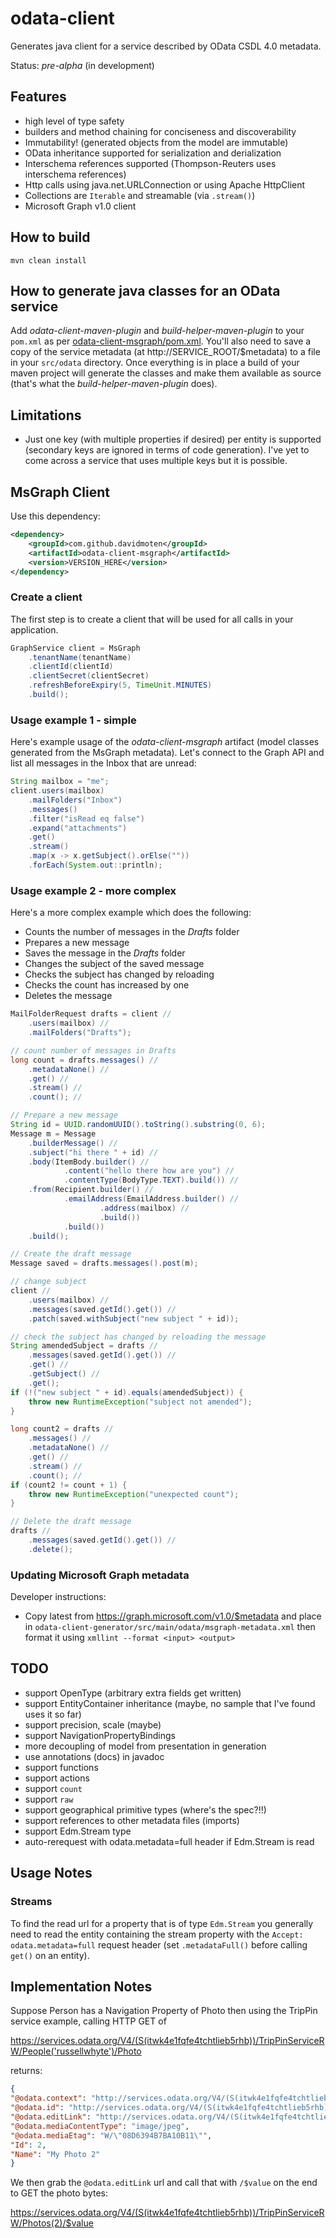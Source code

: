 # odata-client
Generates java client for a service described by OData CSDL 4.0 metadata. 

Status: *pre-alpha* (in development)

## Features
* high level of type safety
* builders and method chaining for conciseness and discoverability
* Immutability! (generated objects from the model are immutable)
* OData inheritance supported for serialization and derialization
* Interschema references supported (Thompson-Reuters uses interschema references)
* Http calls using java.net.URLConnection or using Apache HttpClient
* Collections are `Iterable` and streamable (via `.stream()`)
* Microsoft Graph v1.0 client

## How to build
`mvn clean install`

## How to generate java classes for an OData service
Add *odata-client-maven-plugin* and *build-helper-maven-plugin* to your `pom.xml` as per [odata-client-msgraph/pom.xml](odata-client-plugin/pom.xml). You'll also need to save a copy of the service metadata (at http://SERVICE_ROOT/$metadata) to a file in your `src/odata` directory. Once everything is in place a build of your maven project will generate the classes and make them available as source (that's what the *build-helper-maven-plugin* does).

## Limitations
* Just one key (with multiple properties if desired) per entity is supported (secondary keys are ignored in terms of code generation). I've yet to come across a service that uses multiple keys but it is possible.

## MsGraph Client 
Use this dependency:

```xml
<dependency>
    <groupId>com.github.davidmoten</groupId>
    <artifactId>odata-client-msgraph</artifactId>
    <version>VERSION_HERE</version>
</dependency>
```
### Create a client
The first step is to create a client that will be used for all calls in your application.

```java
GraphService client = MsGraph 
    .tenantName(tenantName) 
    .clientId(clientId) 
    .clientSecret(clientSecret) 
    .refreshBeforeExpiry(5, TimeUnit.MINUTES) 
    .build();
```
### Usage example 1 - simple
Here's example usage of the *odata-client-msgraph* artifact (model classes generated from the MsGraph metadata). Let's connect to the Graph API and list all messages in the Inbox that are unread:

```java
String mailbox = "me";
client.users(mailbox) 
    .mailFolders("Inbox") 
    .messages() 
    .filter("isRead eq false") 
    .expand("attachments") 
    .get() 
    .stream() 
    .map(x -> x.getSubject().orElse("")) 
    .forEach(System.out::println);
```
### Usage example 2 - more complex

Here's a more complex example which does the following:

* Counts the number of messages in the *Drafts* folder
* Prepares a new message
* Saves the message in the *Drafts* folder
* Changes the subject of the saved message
* Checks the subject has changed by reloading
* Checks the count has increased by one
* Deletes the message

```java
MailFolderRequest drafts = client //
    .users(mailbox) //
    .mailFolders("Drafts");

// count number of messages in Drafts
long count = drafts.messages() //
    .metadataNone() //
    .get() //
    .stream() //
    .count(); //

// Prepare a new message
String id = UUID.randomUUID().toString().substring(0, 6);
Message m = Message
    .builderMessage() //
    .subject("hi there " + id) //
    .body(ItemBody.builder() //
            .content("hello there how are you") //
            .contentType(BodyType.TEXT).build()) //
    .from(Recipient.builder() //
            .emailAddress(EmailAddress.builder() //
                    .address(mailbox) //
                    .build())
            .build())
    .build();

// Create the draft message
Message saved = drafts.messages().post(m);

// change subject
client //
    .users(mailbox) //
    .messages(saved.getId().get()) //
    .patch(saved.withSubject("new subject " + id));

// check the subject has changed by reloading the message
String amendedSubject = drafts //
    .messages(saved.getId().get()) //
    .get() //
    .getSubject() //
    .get();
if (!("new subject " + id).equals(amendedSubject)) {
    throw new RuntimeException("subject not amended");
}

long count2 = drafts //
    .messages() //
    .metadataNone() //
    .get() //
    .stream() //
    .count(); //
if (count2 != count + 1) {
    throw new RuntimeException("unexpected count");
}

// Delete the draft message
drafts //
    .messages(saved.getId().get()) //
    .delete();
```
### Updating Microsoft Graph metadata
Developer instructions:
* Copy latest from https://graph.microsoft.com/v1.0/$metadata and place in `odata-client-generator/src/main/odata/msgraph-metadata.xml` then format it using `xmllint --format <input> <output>`

## TODO
* support OpenType (arbitrary extra fields get written)
* support EntityContainer inheritance (maybe, no sample that I've found uses it so far)
* support precision, scale (maybe)
* support NavigationPropertyBindings
* more decoupling of model from presentation in generation
* use annotations (docs) in javadoc
* support functions
* support actions
* support `count`
* support `raw`
* support geographical primitive types (where's the spec?!!)
* support references to other metadata files (imports)
* support Edm.Stream type
* auto-rerequest with odata.metadata=full header if Edm.Stream is read

## Usage Notes
### Streams
To find the read url for a property that is of type `Edm.Stream` you generally need to read the entity containing the stream property with the `Accept: odata.metadata=full` request header (set `.metadataFull()` before calling `get()` on an entity).

## Implementation Notes
Suppose Person has a Navigation Property of Photo then using the TripPin service example, calling HTTP GET of 

https://services.odata.org/V4/(S(itwk4e1fqfe4tchtlieb5rhb))/TripPinServiceRW/People('russellwhyte')/Photo

returns:
```json
{
"@odata.context": "http://services.odata.org/V4/(S(itwk4e1fqfe4tchtlieb5rhb))/TripPinServiceRW/$metadata#Photos/$entity",
"@odata.id": "http://services.odata.org/V4/(S(itwk4e1fqfe4tchtlieb5rhb))/TripPinServiceRW/Photos(2)",
"@odata.editLink": "http://services.odata.org/V4/(S(itwk4e1fqfe4tchtlieb5rhb))/TripPinServiceRW/Photos(2)",
"@odata.mediaContentType": "image/jpeg",
"@odata.mediaEtag": "W/\"08D6394B7BA10B11\"",
"Id": 2,
"Name": "My Photo 2"
}
```
We then grab the `@odata.editLink` url and call that with `/$value` on the end to GET the photo bytes:

https://services.odata.org/V4/(S(itwk4e1fqfe4tchtlieb5rhb))/TripPinServiceRW/Photos(2)/$value




